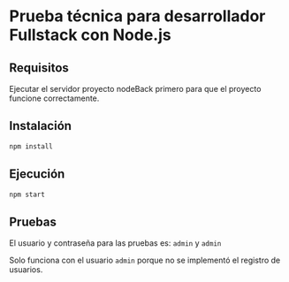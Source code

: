# Prueba técnica para desarrollador Fullstack con Node.js

## Requisitos

Ejecutar el servidor proyecto nodeBack primero para que el proyecto funcione correctamente.

## Instalación

```bash
npm install
```

## Ejecución

```bash
npm start
```

## Pruebas

El usuario y contraseña para las pruebas es: `admin` y `admin`

Solo funciona con el usuario `admin` porque no se implementó el registro de usuarios.
